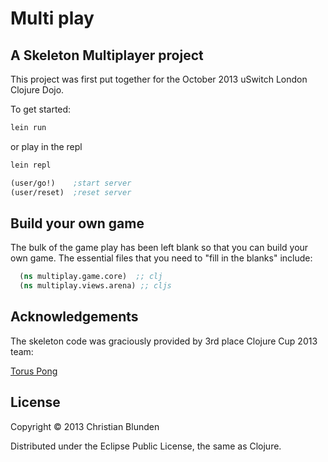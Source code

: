 # Multi play

## A Skeleton Multiplayer project

This project was first put together for the October 2013 uSwitch London Clojure Dojo.

To get started:

``` bash
lein run
```

or play in the repl

``` bash
lein repl
```

``` clojure
(user/go!)    ;start server
(user/reset)  ;reset server
```

## Build your own game

The bulk of the game play has been left blank so that you can build your own game.  The essential files that you need to "fill in the blanks" include:

``` clojure
  (ns multiplay.game.core)  ;; clj
  (ns multiplay.views.arena) ;; cljs
```

## Acknowledgements

The skeleton code was graciously provided by 3rd place Clojure Cup 2013 team:

[Torus Pong](https://github.com/uswitch/torus-pong)

## License

Copyright © 2013 Christian Blunden

Distributed under the Eclipse Public License, the same as Clojure.
